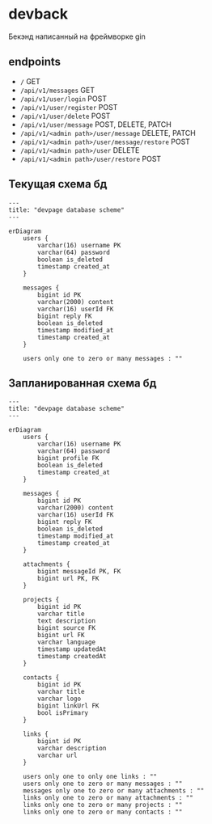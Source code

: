 # devback

Бекэнд написанный на фреймворке gin

## endpoints

- `/` GET
- `/api/v1/messages` GET
- `/api/v1/user/login` POST
- `/api/v1/user/register` POST
- `/api/v1/user/delete` POST
- `/api/v1/user/message` POST, DELETE, PATCH
- `/api/v1/<admin path>/user/message` DELETE, PATCH
- `/api/v1/<admin path>/user/message/restore` POST
- `/api/v1/<admin path>/user` DELETE
- `/api/v1/<admin path>/user/restore` POST

## Текущая схема бд

```mermaid
---
title: "devpage database scheme"
---

erDiagram
    users {
        varchar(16) username PK
        varchar(64) password
        boolean is_deleted
        timestamp created_at
    }

    messages {
        bigint id PK
        varchar(2000) content
        varchar(16) userId FK
        bigint reply FK
        boolean is_deleted
        timestamp modified_at
        timestamp created_at
    }

    users only one to zero or many messages : ""
```

## Запланированная схема бд

```mermaid
---
title: "devpage database scheme"
---

erDiagram
    users {
        varchar(16) username PK
        varchar(64) password
        bigint profile FK
        boolean is_deleted
        timestamp created_at
    }

    messages {
        bigint id PK
        varchar(2000) content
        varchar(16) userId FK
        bigint reply FK
        boolean is_deleted
        timestamp modified_at
        timestamp created_at
    }

    attachments {
        bigint messageId PK, FK
        bigint url PK, FK
    }

    projects {
        bigint id PK
        varchar title
        text description
        bigint source FK
        bigint url FK
        varchar language
        timestamp updatedAt
        timestamp createdAt
    }

    contacts {
        bigint id PK
        varchar title
        varchar logo
        bigint linkUrl FK
        bool isPrimary
    }

    links {
        bigint id PK
        varchar description
        varchar url
    }

    users only one to only one links : ""
    users only one to zero or many messages : ""
    messages only one to zero or many attachments : ""
    links only one to zero or many attachments : ""
    links only one to zero or many projects : ""
    links only one to zero or many contacts : ""

```
